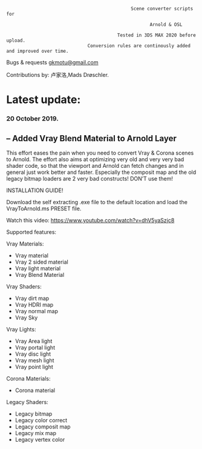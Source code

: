 
      
      
                          
                                                  Scene converter scripts for
                                                           
                                                         Arnold & OSL

                                             Tested in 3DS MAX 2020 before upload.
                                  Conversion rules are continously added and improved over time.





Bugs & requests gkmotu@gmail.com

Contributions by:
卢家洛,Mads Drøschler.

<h1><b>Latest update:</b></h1>

<h3><b>20 October 2019.</b></h3>
<h2><b>– Added Vray Blend Material to Arnold Layer</h2></b>

This effort eases the pain when you need to convert Vray & Corona scenes to Arnold.
The effort also aims at optimizing very old and very very bad shader code, so that the viewport and Arnold can fetch changes and in general just work better and faster.
Especially the composit map and the old legacy bitmap loaders are 2 very bad constructs! DON’T use them!



INSTALLATION GUIDE!

Download the self extracting .exe file to the default location and load the VrayToArnold.ms PRESET file.

Watch this video: https://www.youtube.com/watch?v=dhV5yaSzjc8




Supported features:

Vray Materials:

- Vray material
- Vray 2 sided material
- Vray light material
- Vray Blend Material

Vray Shaders:

- Vray dirt map
- Vray HDRI map
- Vray normal map
- Vray Sky

Vray Lights:

- Vray Area light
- Vray portal light
- Vray disc light
- Vray mesh light
- Vray point light

Corona Materials:

- Corona material

Legacy Shaders:

- Legacy bitmap
- Legacy color correct
- Legacy composit map
- Legacy mix map
- Legacy vertex color
